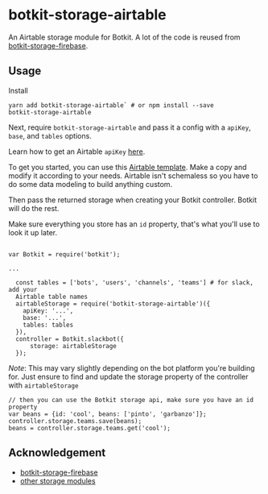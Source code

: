 # botkit-storage-airtable

An Airtable storage module for Botkit. A lot of the code is reused from
[botkit-storage-firebase](https://github.com/howdyai/botkit-storage-firebase).

## Usage

Install
```
yarn add botkit-storage-airtable` # or npm install --save
botkit-storage-airtable

```

Next, require `botkit-storage-airtable` and pass it a config with a `apiKey`, `base`, and `tables` options.

Learn how to get an Airtable `apiKey`
[here](https://support.airtable.com/hc/en-us/articles/219046777-How-do-I-get-my-API-key-). 

To get you started, you can use this [Airtable
template](https://airtable.com/shrFPznwWrSKsCZXZ). Make a copy and modify it according to
your needs. Airtable isn't schemaless so you have to do some data modeling to
build anything custom.

Then pass the returned storage when creating your Botkit controller. Botkit will do the rest.

Make sure everything you store has an `id` property, that's what you'll use to look it up later.

```

var Botkit = require('botkit');

...

  const tables = ['bots', 'users', 'channels', 'teams'] # for slack, add your
  Airtable table names
  airtableStorage = require('botkit-storage-airtable')({
    apiKey: '...',
    base: '...',
    tables: tables
  }),
  controller = Botkit.slackbot({
      storage: airtableStorage
  });
```
*Note*: This may vary slightly depending on the bot platform you're building
for. Just ensure to find and update the storage property of the controller with
`airtableStorage`

```
// then you can use the Botkit storage api, make sure you have an id property
var beans = {id: 'cool', beans: ['pinto', 'garbanzo']};
controller.storage.teams.save(beans);
beans = controller.storage.teams.get('cool');

```

## Acknowledgement
- [botkit-storage-firebase](https://github.com/howdyai/botkit-storage-firebase)
- [other storage
    modules](https://github.com/howdyai/botkit/blob/master/docs/readme-middlewares.md#storage-modules)
